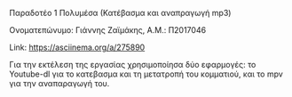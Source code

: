Παραδοτέο 1 Πολυμέσα (Κατέβασμα και αναπραγωγή mp3)

Ονοματεπώνυμο: Γιάννης Ζαϊμάκης, A.M.: Π2017046

Link: https://asciinema.org/a/275890

Για την εκτέλεση της εργασίας χρησιμοποίησα δύο εφαρμογές: το Youtube-dl για το κατεβασμα και τη μετατροπή του κομματιού, και
το mpv για την αναπαραγωγή του.


